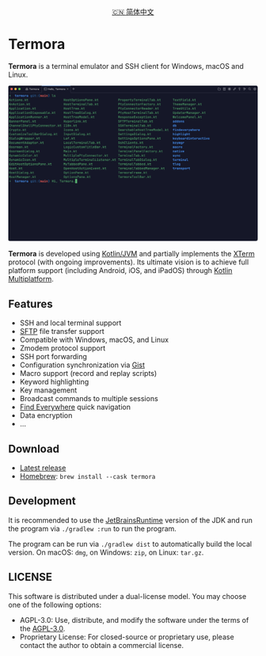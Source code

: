<div align="center">
<a href="./README.zh_CN.md">🇨🇳 简体中文</a>
</div>

# Termora

**Termora** is a terminal emulator and SSH client for Windows, macOS and Linux.

<div align="center">
  <img src="./docs/readme.png" alt="termora" />
</div>

**Termora** is developed using [Kotlin/JVM](https://kotlinlang.org) and partially implements the [XTerm](https://invisible-island.net/xterm/ctlseqs/ctlseqs.html) protocol (with ongoing improvements). Its ultimate vision is to achieve full platform support (including Android, iOS, and iPadOS) through [Kotlin Multiplatform](https://kotlinlang.org/docs/multiplatform.html).

## Features

- SSH and local terminal support
- [SFTP](./docs/sftp.png?raw=1) file transfer support
- Compatible with Windows, macOS, and Linux
- Zmodem protocol support
- SSH port forwarding
- Configuration synchronization via [Gist](https://gist.github.com)
- Macro support (record and replay scripts)
- Keyword highlighting
- Key management
- Broadcast commands to multiple sessions
- [Find Everywhere](./docs/findeverywhere.png?raw=1) quick navigation
- Data encryption
- ...

## Download

- [Latest release](https://github.com/TermoraDev/termora/releases/latest)
- [Homebrew](https://formulae.brew.sh/cask/termora): `brew install --cask termora`

## Development

It is recommended to use the [JetBrainsRuntime](https://github.com/JetBrains/JetBrainsRuntime) version of the JDK and run the program via `./gradlew :run` to run the program.

The program can be run via `./gradlew dist` to automatically build the local version. On macOS: `dmg`, on Windows: `zip`, on Linux: `tar.gz`.


## LICENSE

This software is distributed under a dual-license model. You may choose one of the following options:

- AGPL-3.0: Use, distribute, and modify the software under the terms of the [AGPL-3.0](https://opensource.org/license/agpl-v3).
- Proprietary License: For closed-source or proprietary use, please contact the author to obtain a commercial license.
